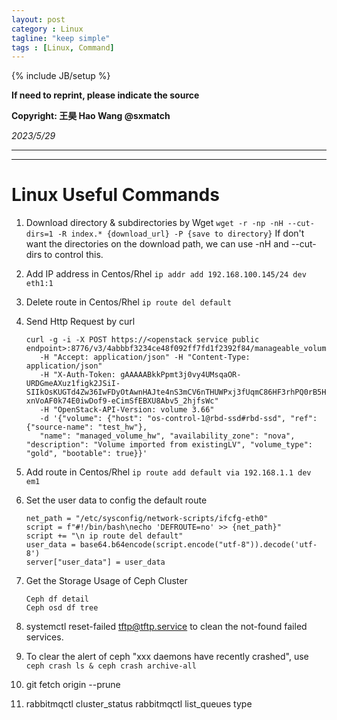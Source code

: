 ```yaml
---
layout: post
category : Linux
tagline: "keep simple"
tags : [Linux, Command]
---
```

{% include JB/setup %}

**If need to reprint, please indicate the source**

**Copyright: 王昊 Hao Wang @sxmatch**

*2023/5/29*

-------
---

# Linux Useful Commands

1. Download directory & subdirectories by Wget
   ```wget -r -np -nH --cut-dirs=1 -R index.* {download_url} -P {save to directory}```
   If don't want the directories on the download path, we can use -nH and --cut-dirs to control this.

2. Add IP address in Centos/Rhel
   ```ip addr add 192.168.100.145/24 dev eth1:1```

3. Delete route in Centos/Rhel
   ```ip route del default```

4. Send Http Request by curl
   
   ```
   curl -g -i -X POST https://<openstack service public endpoint>:8776/v3/4abbbf3234ce48f092ff7fd1f2392f84/manageable_volumes
      -H "Accept: application/json" -H "Content-Type: application/json" 
      -H "X-Auth-Token: gAAAAABkkPpmt3j0vy4UMsqaOR-URDGmeAXuz1figk2JSiI-SIIkOsKUGTd4Zw36IwFDyOtAwnHAJte4nS3mCV6nTHUWPxj3fUqmC86HF3rhPQ0rB5HEnAgh8vQjbDBfrll66rSoaKR9-xnVoAF0k74E0iwDof9-eCimSfEBXU8Abv5_2hjfsWc"
      -H "OpenStack-API-Version: volume 3.66"
      -d '{"volume": {"host": "os-control-1@rbd-ssd#rbd-ssd", "ref": {"source-name": "test_hw"},
      "name": "managed_volume_hw", "availability_zone": "nova", "description": "Volume imported from existingLV", "volume_type": "gold", "bootable": true}}'
   ```

5. Add route in Centos/Rhel
   ```ip route add default via 192.168.1.1 dev em1```

6. Set the user data to config the default route
   
   ```
   net_path = "/etc/sysconfig/network-scripts/ifcfg-eth0"
   script = f"#!/bin/bash\necho 'DEFROUTE=no' >> {net_path}"
   script += "\n ip route del default"
   user_data = base64.b64encode(script.encode("utf-8")).decode('utf-8')
   server["user_data"] = user_data
   ```

7. Get the Storage Usage of Ceph Cluster
   
   ```
   Ceph df detail
   Ceph osd df tree
   ```

8. systemctl reset-failed tftp@tftp.service  to clean the not-found failed services.

9. To clear the alert of ceph "xxx daemons have recently crashed",  use ```ceph crash ls & ceph crash archive-all```

10. git fetch origin --prune

11. rabbitmqctl cluster_status rabbitmqctl list_queues type